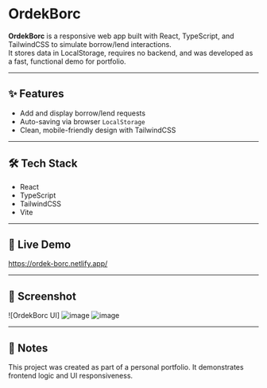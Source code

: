 # OrdekBorc

**OrdekBorc** is a responsive web app built with React, TypeScript, and TailwindCSS to simulate borrow/lend interactions.  
It stores data in LocalStorage, requires no backend, and was developed as a fast, functional demo for portfolio.

---

## ✨ Features

- Add and display borrow/lend requests
- Auto-saving via browser `LocalStorage`
- Clean, mobile-friendly design with TailwindCSS

---

## 🛠️ Tech Stack

- React
- TypeScript
- TailwindCSS
- Vite

---

## 🚀 Live Demo

https://ordek-borc.netlify.app/

---

## 📸 Screenshot

![OrdekBorc UI]
![image](https://github.com/user-attachments/assets/2f7c86ea-de3a-4529-bf5f-d643b52bb10f)
![image](https://github.com/user-attachments/assets/0c13b41d-007e-4df6-ac09-3bd7e0ecec6f)




---

## 📄 Notes

This project was created as part of a personal portfolio. It demonstrates frontend logic and UI responsiveness.
